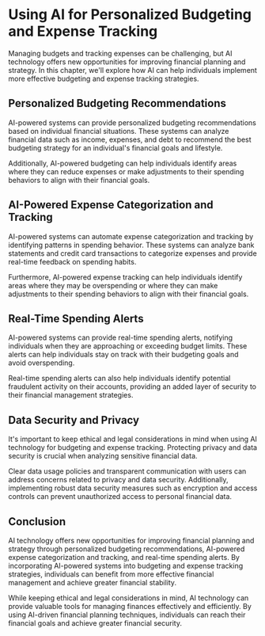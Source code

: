 Using AI for Personalized Budgeting and Expense Tracking
======================================================================================================================

Managing budgets and tracking expenses can be challenging, but AI technology offers new opportunities for improving financial planning and strategy. In this chapter, we'll explore how AI can help individuals implement more effective budgeting and expense tracking strategies.

Personalized Budgeting Recommendations
--------------------------------------

AI-powered systems can provide personalized budgeting recommendations based on individual financial situations. These systems can analyze financial data such as income, expenses, and debt to recommend the best budgeting strategy for an individual's financial goals and lifestyle.

Additionally, AI-powered budgeting can help individuals identify areas where they can reduce expenses or make adjustments to their spending behaviors to align with their financial goals.

AI-Powered Expense Categorization and Tracking
----------------------------------------------

AI-powered systems can automate expense categorization and tracking by identifying patterns in spending behavior. These systems can analyze bank statements and credit card transactions to categorize expenses and provide real-time feedback on spending habits.

Furthermore, AI-powered expense tracking can help individuals identify areas where they may be overspending or where they can make adjustments to their spending behaviors to align with their financial goals.

Real-Time Spending Alerts
-------------------------

AI-powered systems can provide real-time spending alerts, notifying individuals when they are approaching or exceeding budget limits. These alerts can help individuals stay on track with their budgeting goals and avoid overspending.

Real-time spending alerts can also help individuals identify potential fraudulent activity on their accounts, providing an added layer of security to their financial management strategies.

Data Security and Privacy
-------------------------

It's important to keep ethical and legal considerations in mind when using AI technology for budgeting and expense tracking. Protecting privacy and data security is crucial when analyzing sensitive financial data.

Clear data usage policies and transparent communication with users can address concerns related to privacy and data security. Additionally, implementing robust data security measures such as encryption and access controls can prevent unauthorized access to personal financial data.

Conclusion
----------

AI technology offers new opportunities for improving financial planning and strategy through personalized budgeting recommendations, AI-powered expense categorization and tracking, and real-time spending alerts. By incorporating AI-powered systems into budgeting and expense tracking strategies, individuals can benefit from more effective financial management and achieve greater financial stability.

While keeping ethical and legal considerations in mind, AI technology can provide valuable tools for managing finances effectively and efficiently. By using AI-driven financial planning techniques, individuals can reach their financial goals and achieve greater financial security.


